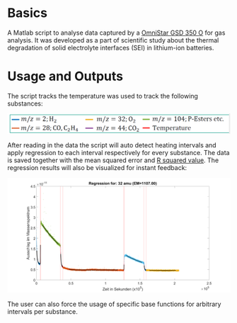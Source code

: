 # Basics
A Matlab script to analyse data captured by a [OmniStar GSD 350 O](https://www.pfeiffer-vacuum.com/de/produkte/messung-analyse/analysegeraete/gasanalyse/gasanalyse-im-druckbereich-bis-1-000-hpa/omnistar-gsd-350-o/) for gas analysis.
It was developed as a part of scientific study about the thermal degradation of solid electrolyte interfaces (SEI) in lithium-ion batteries.

# Usage and Outputs
The script tracks the temperature was used to track the following substances:

![substances](https://github.com/DAL3X/mass-spectrometry-regression/blob/master/pictures/interest.png)

After reading in the data the script will auto detect heating intervals and apply regression to each interval respectively for every substance.
The data is saved together with the mean squared error and [R squared value](https://en.wikipedia.org/wiki/Coefficient_of_determination).
The regression results will also be visualized for instant feedback:

![regression](https://github.com/DAL3X/mass-spectrometry-regression/blob/master/pictures/example.png)

The user can also force the usage of specific base functions for arbitrary intervals per substance.

